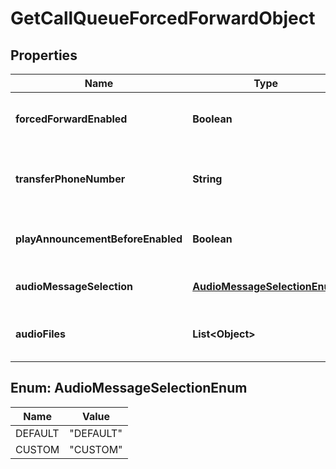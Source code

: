 

# GetCallQueueForcedForwardObject


## Properties

| Name | Type | Description | Notes |
|------------ | ------------- | ------------- | -------------|
|**forcedForwardEnabled** | **Boolean** | Whether or not the call queue forced forward routing policy setting is enabled. |  |
|**transferPhoneNumber** | **String** | Call gets transferred to this number when action is set to &#x60;TRANSFER&#x60;. This can also be an extension. |  [optional] |
|**playAnnouncementBeforeEnabled** | **Boolean** | Specifies if an announcement plays to callers before applying the action. |  |
|**audioMessageSelection** | [**AudioMessageSelectionEnum**](#AudioMessageSelectionEnum) | Specifies what type of announcement to be played. |  |
|**audioFiles** | **List&lt;Object&gt;** | List of Announcement Audio Files when &#x60;audioMessageSelection&#x60; is &#x60;CUSTOM&#x60;. |  [optional] |



## Enum: AudioMessageSelectionEnum

| Name | Value |
|---- | -----|
| DEFAULT | &quot;DEFAULT&quot; |
| CUSTOM | &quot;CUSTOM&quot; |




